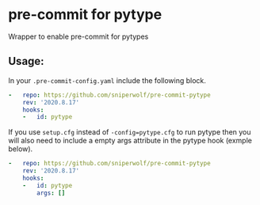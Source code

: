 # pre-commit for pytype

Wrapper to enable pre-commit for pytypes

## Usage:

In your `.pre-commit-config.yaml` include the following block.

```yaml
-   repo: https://github.com/sniperwolf/pre-commit-pytype
    rev: '2020.8.17'
    hooks:
    -   id: pytype
```

If you use `setup.cfg` instead of `-config=pytype.cfg` to run pytype then you will also need to include a empty args attribute in the pytype hook (exmple below).

```yaml
-   repo: https://github.com/sniperwolf/pre-commit-pytype
    rev: '2020.8.17'
    hooks:
    -   id: pytype
        args: []
```
